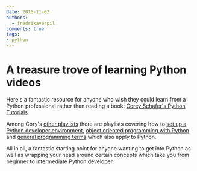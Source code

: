 ```yaml
---
date: 2016-11-02
authors:
  - fredrikaverpil
comments: true
tags:
- python
---
```


# A treasure trove of learning Python videos

Here's a fantastic resource for anyone who wish they could learn from a Python
professional rather than reading a book: [Corey Schafer's Python Tutorials](https://www.youtube.com/playlist?list=PL-osiE80TeTt2d9bfVyTiXJA-UTHn6WwU)

Among Cory's [other playlists](https://www.youtube.com/user/schafer5/playlists)
there are playlists covering how to [set up a Python developer environment](https://www.youtube.com/playlist?list=PL-osiE80TeTt66h8cVpmbayBKlMTuS55y),
[object oriented programming with Python](https://www.youtube.com/playlist?list=PL-osiE80TeTsqhIuOqKhwlXsIBIdSeYtc) and [general programming terms](https://www.youtube.com/playlist?list=PL-osiE80TeTsnP0Nl1UDY8VZAlHu1m_MQ) which also apply to Python.

All in all, a fantastic starting point for anyone wanting to get into Python as well as wrapping your head around certain concepts which take you from beginner to intermediate Python developer.